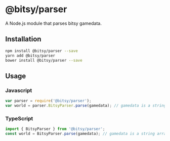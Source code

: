# @bitsy/parser

A Node.js module that parses bitsy gamedata.

## Installation

```sh
npm install @bitsy/parser --save
yarn add @bitsy/parser
bower install @bitsy/parser --save
```

## Usage

### Javascript

```javascript
var parser = require('@bitsy/parser');
var world = parser.BitsyParser.parse(gamedata); // gamedata is a string array of lines
```

### TypeScript

```typescript
import { BitsyParser } from '@bitsy/parser';
const world = BitsyParser.parse(gamedata); // gamedata is a string array of lines
```
